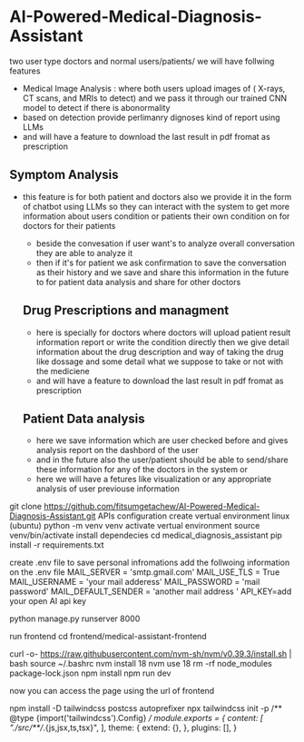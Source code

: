 
# AI-Powered-Medical-Diagnosis-Assistant
two user type doctors and normal users/patients/
we will have follwing features
- Medical Image Analysis : where both users upload images of ( X-rays, CT scans, and MRIs to detect) and we pass it through
  our trained CNN model to detect if there is abonormality
- based on detection provide perlimanry dignoses kind of report using LLMs
- and will have a feature to download the last result in pdf fromat as prescription

## Symptom Analysis 
- this feature is for both patient and doctors also we provide it in the form of chatbot using LLMs so they can interact with the system to get more information about users condition or patients their own condition on for doctors for their patients
  - beside the convesation if user want's to analyze overall conversation they are able to analyze it
  - then if it's for patient we ask confirmation to save the conversation as their history and we save and share this information in the future to for patient data analysis and share for other doctors
  ## Drug Prescriptions and managment
  - here is specially for doctors where doctors will upload patient result information report or write the condition directly then we give detail information about the drug description and way of taking the drug like dossage and some detail what we suppose to take or not with the mediciene
  - and will have a feature to download the last result in pdf fromat as prescription

  ## Patient Data analysis
  - here we save information which are user checked before and gives analysis report on the dashbord of the user
  - and in the future also the user/patient should be able to send/share these information for any of the doctors in the system or
  - here we will have a fetures like visualization or any appropriate analysis of user previouse information

git clone https://github.com/fitsumgetachew/AI-Powered-Medical-Diagnosis-Assistant.git
APIs configuration
create vertual environment 
linux (ubuntu)
python -m venv venv
activate vertual environment
source venv/bin/activate
install dependecies
cd medical_diagnosis_assistant
pip install -r requirements.txt

create .env file to save personal infromations 
add the follwoing information on the .env file
MAIL_SERVER = 'smtp.gmail.com'
MAIL_USE_TLS = True
MAIL_USERNAME = 'your mail adderess'
MAIL_PASSWORD = 'mail password'
MAIL_DEFAULT_SENDER = 'another mail address '
API_KEY=add your open AI api key

python manage.py runserver 8000

run frontend 
cd frontend/medical-assistant-frontend

curl -o- https://raw.githubusercontent.com/nvm-sh/nvm/v0.39.3/install.sh | bash
source ~/.bashrc
nvm install 18
nvm use 18
rm -rf node_modules package-lock.json
npm install
npm run dev

now you can access the page using the url of frontend



npm install -D tailwindcss postcss autoprefixer
npx tailwindcss init -p
/** @type {import('tailwindcss').Config} */
module.exports = {
  content: [
    "./src/**/*.{js,jsx,ts,tsx}",
  ],
  theme: {
    extend: {},
  },
  plugins: [],
}



